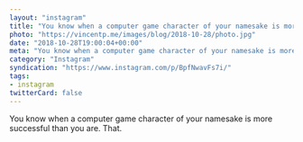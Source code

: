 ```yaml
---
layout: "instagram"
title: "You know when a computer game character of your namesake is more successful than you are. That."
photo: "https://vincentp.me/images/blog/2018-10-28/photo.jpg"
date: "2018-10-28T19:00:04+00:00"
meta: "You know when a computer game character of your namesake is more successful than you are. That."
category: "Instagram"
syndication: "https://www.instagram.com/p/BpfNwavFs7i/"
tags:
- instagram
twitterCard: false
---
```

You know when a computer game character of your namesake is more successful than you are. That.
